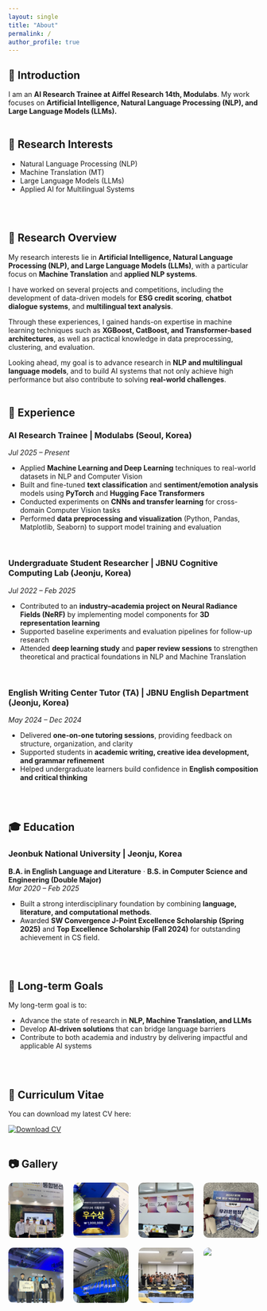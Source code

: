 ```yaml
---
layout: single
title: "About"
permalink: /
author_profile: true
---
```


## 🌠 Introduction
I am an **AI Research Trainee at Aiffel Research 14th, Modulabs**. My work focuses on **Artificial Intelligence, Natural Language Processing (NLP), and Large Language Models (LLMs).**
<br/>
<br/>

## 🔬 Research Interests
- Natural Language Processing (NLP)  
- Machine Translation (MT)  
- Large Language Models (LLMs)  
- Applied AI for Multilingual Systems  
<br/>
<br/>

## 📑 Research Overview
My research interests lie in **Artificial Intelligence, Natural Language Processing (NLP), and Large Language Models (LLMs)**, with a particular focus on **Machine Translation** and **applied NLP systems**.
  
I have worked on several projects and competitions, including the development of data-driven models for **ESG credit scoring**, **chatbot dialogue systems**, and **multilingual text analysis**.
  
Through these experiences, I gained hands-on expertise in machine learning techniques such as **XGBoost, CatBoost, and Transformer-based architectures**, as well as practical knowledge in data preprocessing, clustering, and evaluation.  
  
Looking ahead, my goal is to advance research in **NLP and multilingual language models**, and to build AI systems that not only achieve high performance but also contribute to solving **real-world challenges**.
<br/>
<br/>

## 💼 Experience

### AI Research Trainee | Modulabs (Seoul, Korea)  
*Jul 2025 – Present*  
- Applied **Machine Learning and Deep Learning** techniques to real-world datasets in NLP and Computer Vision  
- Built and fine-tuned **text classification** and **sentiment/emotion analysis** models using **PyTorch** and **Hugging Face Transformers**  
- Conducted experiments on **CNNs and transfer learning** for cross-domain Computer Vision tasks  
- Performed **data preprocessing and visualization** (Python, Pandas, Matplotlib, Seaborn) to support model training and evaluation  
<br/>

### Undergraduate Student Researcher | JBNU Cognitive Computing Lab (Jeonju, Korea)  
*Jul 2022 – Feb 2025*
- Contributed to an **industry–academia project on Neural Radiance Fields (NeRF)** by implementing model components for **3D representation learning**  
- Supported baseline experiments and evaluation pipelines for follow-up research  
- Attended **deep learning study** and **paper review sessions** to strengthen theoretical and practical foundations in NLP and Machine Translation  
<br/>

### English Writing Center Tutor (TA) | JBNU English Department (Jeonju, Korea)  
*May 2024 – Dec 2024*  
- Delivered **one-on-one tutoring sessions**, providing feedback on structure, organization, and clarity  
- Supported students in **academic writing, creative idea development, and grammar refinement**  
- Helped undergraduate learners build confidence in **English composition and critical thinking**
<br/>
<br/>

## 🎓 Education

### Jeonbuk National University | Jeonju, Korea  
**B.A. in English Language and Literature** · **B.S. in Computer Science and Engineering (Double Major)**  
*Mar 2020 – Feb 2025*  
- Built a strong interdisciplinary foundation by combining **language, literature, and computational methods**.  
- Awarded **SW Convergence J-Point Excellence Scholarship (Spring 2025)** and **Top Excellence Scholarship (Fall 2024)** for outstanding achievement in CS field.  
<br/>
<br/>

## 🎯 Long-term Goals
My long-term goal is to:  
- Advance the state of research in **NLP, Machine Translation, and LLMs**  
- Develop **AI-driven solutions** that can bridge language barriers  
- Contribute to both academia and industry by delivering impactful and applicable AI systems
<br/>
<br/>

## 📄 Curriculum Vitae
You can download my latest CV here:

[![Download CV](https://img.shields.io/badge/PDF-Download-red?style=for-the-badge&logo=adobeacrobatreader)](/files/CV_latest.pdf)
<br/>
<br/>

## 📷 Gallery

<div style="display: grid; grid-template-columns: repeat(4, 1fr); gap: 20px; justify-items: center;">
  <img src="/images/gallery1.jpg" style="width: 100%; max-width: 250px; border-radius: 10px;">
  <img src="/images/gallery2.jpg" style="width: 100%; max-width: 250px; border-radius: 10px;">
  <img src="/images/gallery3.jpg" style="width: 100%; max-width: 250px; border-radius: 10px;">
  <img src="/images/gallery4.jpg" style="width: 100%; max-width: 250px; border-radius: 10px;">
  <img src="/images/gallery5.jpg" style="width: 100%; max-width: 250px; border-radius: 10px;">
  <img src="/images/gallery6.jpg" style="width: 100%; max-width: 250px; border-radius: 10px;">
  <img src="/images/gallery7.jpg" style="width: 100%; max-width: 250px; border-radius: 10px;">
  <img src="/images/gallery8.jpg" style="width: 100%; max-width: 250px; border-radius: 10px;">
</div>
<br/>
<br/>
